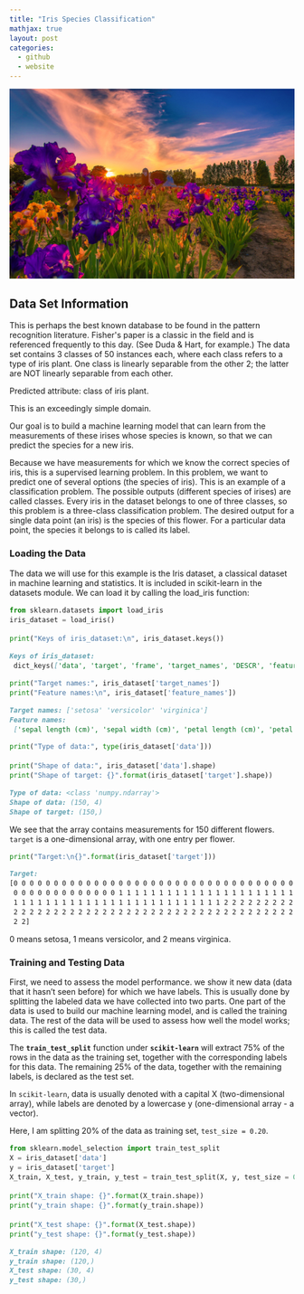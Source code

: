 ```yaml
---
title: "Iris Species Classification"
mathjax: true
layout: post
categories:
  - github
  - website
---
```


![Iris](/assets/iris.jpg)

## Data Set Information ##

This is perhaps the best known database to be found in the pattern recognition literature. Fisher's paper is a classic in the field and is referenced frequently to this day. (See Duda & Hart, for example.) The data set contains 3 classes of 50 instances each, where each class refers to a type of iris plant. One class is linearly separable from the other 2; the latter are NOT linearly separable from each other.

Predicted attribute: class of iris plant.

This is an exceedingly simple domain.

Our goal is to build a machine learning model that can learn from the measurements of these irises whose species is known, so that we can predict the species for a new
iris.

Because we have measurements for which we know the correct species of iris, this is a supervised learning problem. In this problem, we want to predict one of several
options (the species of iris). This is an example of a classification problem. The possible outputs (different species of irises) are called classes. Every iris in the dataset belongs to one of three classes, so this problem is a three-class classification problem. The desired output for a single data point (an iris) is the species of this flower. For a particular data point, the species it belongs to is called its label.

### Loading the Data ###
The data we will use for this example is the Iris dataset, a classical dataset in machine learning and statistics. It is included in scikit-learn in the datasets module. We can load it by calling the load_iris function:

```python
from sklearn.datasets import load_iris
iris_dataset = load_iris()

print("Keys of iris_dataset:\n", iris_dataset.keys())
```
```md
Keys of iris_dataset:
 dict_keys(['data', 'target', 'frame', 'target_names', 'DESCR', 'feature_names', 'filename', 'data_module'])
```

```python
print("Target names:", iris_dataset['target_names'])
print("Feature names:\n", iris_dataset['feature_names'])
```
```md
Target names: ['setosa' 'versicolor' 'virginica']
Feature names:
 ['sepal length (cm)', 'sepal width (cm)', 'petal length (cm)', 'petal width (cm)']
```

```python
print("Type of data:", type(iris_dataset['data']))

print("Shape of data:", iris_dataset['data'].shape)
print("Shape of target: {}".format(iris_dataset['target'].shape))
```
```md
Type of data: <class 'numpy.ndarray'>
Shape of data: (150, 4)
Shape of target: (150,)
```

We see that the array contains measurements for 150 different flowers. `target` is a one-dimensional array, with one entry per flower.

```python
print("Target:\n{}".format(iris_dataset['target']))
```
```md
Target:
[0 0 0 0 0 0 0 0 0 0 0 0 0 0 0 0 0 0 0 0 0 0 0 0 0 0 0 0 0 0 0 0 0 0 0 0 0
 0 0 0 0 0 0 0 0 0 0 0 0 0 1 1 1 1 1 1 1 1 1 1 1 1 1 1 1 1 1 1 1 1 1 1 1 1
 1 1 1 1 1 1 1 1 1 1 1 1 1 1 1 1 1 1 1 1 1 1 1 1 1 1 2 2 2 2 2 2 2 2 2 2 2
 2 2 2 2 2 2 2 2 2 2 2 2 2 2 2 2 2 2 2 2 2 2 2 2 2 2 2 2 2 2 2 2 2 2 2 2 2
 2 2]
```
0 means setosa, 1 means versicolor, and 2 means virginica.


### Training and Testing Data
First, we need to assess the model performance. we show it new data (data that it hasn’t seen before) for which we have labels. This is usually done by splitting the labeled data we have collected into two parts. One part of the data is used to build our machine learning model, and is called the training data. The rest of the data will be used to assess how well the model works; this is called the test data.

The **`train_test_split`** function under **`scikit-learn`** will extract 75% of the rows in the data as the training set, together with the corresponding labels for this data. The remaining 25% of the data, together with the remaining labels, is declared as the test set.

In `scikit-learn`, data is usually denoted with a capital X (two-dimensional array), while labels are denoted by a lowercase y (one-dimensional array - a vector).

Here, I am splitting 20% of the data as training set, `test_size = 0.20`.

```python
from sklearn.model_selection import train_test_split
X = iris_dataset['data']
y = iris_dataset['target']
X_train, X_test, y_train, y_test = train_test_split(X, y, test_size = 0.20, random_state = 0)

print("X_train shape: {}".format(X_train.shape))
print("y_train shape: {}".format(y_train.shape))

print("X_test shape: {}".format(X_test.shape))
print("y_test shape: {}".format(y_test.shape))
```
```md
X_train shape: (120, 4)
y_train shape: (120,)
X_test shape: (30, 4)
y_test shape: (30,)
```
